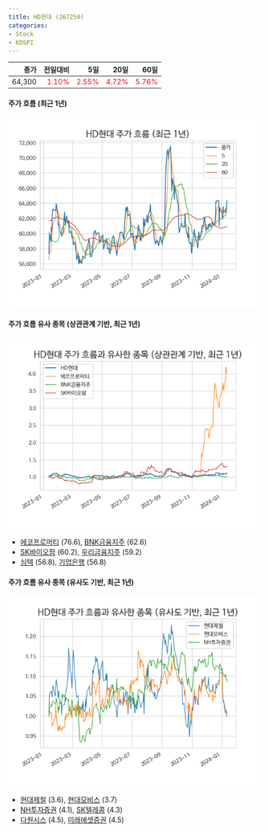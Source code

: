```yaml
---
title: HD현대 (267250)
categories:
- Stock
- KOSPI
---
```


|종가|전일대비|5일|20일|60일|
|---:|-------:|--:|---:|---:|
|64,300|<span style="color: red">1.10%</span>|<span style="color: red">2.55%</span>|<span style="color: red">4.72%</span>|<span style="color: red">5.76%</span>|

<!-- more -->

#### 주가 흐름 (최근 1년)
![267250](/assets/images/stock/267250.png)


#### 주가 흐름 유사 종목 (상관관계 기반, 최근 1년)
![267250](/assets/images/stock/267250_corr.png)
- [에코프로머티](/450080/) (76.6), [BNK금융지주](/138930/) (62.6)
- [SK바이오팜](/326030/) (60.2), [우리금융지주](/316140/) (59.2)
- [심텍](/222800/) (56.8), [기업은행](/024110/) (56.8)


#### 주가 흐름 유사 종목 (유사도 기반, 최근 1년)
![267250](/assets/images/stock/267250_sim.png)
- [현대제철](/004020/) (3.6), [현대모비스](/012330/) (3.7)
- [NH투자증권](/005940/) (4.1), [SK텔레콤](/017670/) (4.3)
- [다원시스](/068240/) (4.5), [미래에셋증권](/006800/) (4.5)
